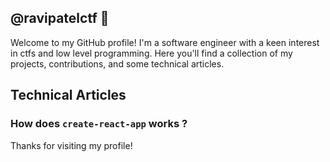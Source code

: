 ## @ravipatelctf 👋

Welcome to my GitHub profile! I'm a software engineer with a keen interest in ctfs and low level programming. Here you'll find a collection of my projects, contributions, and some technical articles.

## Technical Articles

### How does `create-react-app` works ?

Thanks for visiting my profile!